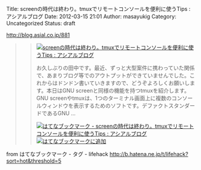 Title: screenの時代は終わり。tmuxでリモートコンソールを便利に使うTips : アシアルブログ
Date: 2012-03-15 21:01
Author: masayukig
Category: Uncategorized
Status: draft

<http://blog.asial.co.jp/881>  
  
  

> > ![](http://cdn-ak.favicon.st-hatena.com/?url=http%3A%2F%2Fblog.asial.co.jp%2F)[screenの時代は終わり。tmuxでリモートコンソールを便利に使うTips
> > : アシアルブログ](http://blog.asial.co.jp/881)
> >
> > お久しぶりの田中です。最近、ずっと大型案件に携わっていた関係で、あまりブログ等でのアウトプットができていませんでした。これからはドンドン書いていきますので、どうぞよろしくお願いします。本日はGNU
> > screenと同様の機能を持つtmuxを紹介します。 GNU
> > screenやtmuxは、1つのターミナル画面上に複数のコンソールウィンドウを表示するためのソフトです。デファクトスタンダードであるGNU
> > ...
> >
> > [![はてなブックマーク -
> > screenの時代は終わり。tmuxでリモートコンソールを便利に使うTips :
> > アシアルブログ](http://b.hatena.ne.jp/entry/image/http://blog.asial.co.jp/881 "はてなブックマーク - screenの時代は終わり。tmuxでリモートコンソールを便利に使うTips : アシアルブログ")](http://b.hatena.ne.jp/entry/http://blog.asial.co.jp/881)
> > [![はてなブックマークに追加](http://b.hatena.ne.jp/images/append.gif "はてなブックマークに追加")](http://b.hatena.ne.jp/append?http://blog.asial.co.jp/881)

  
  
from はてなブックマーク - タグ - lifehack
<http://b.hatena.ne.jp/t/lifehack?sort=hot&threshold=5>
